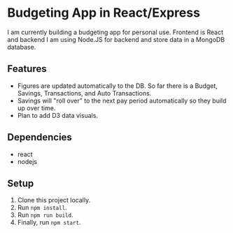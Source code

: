# Budgeting App in React/Express
I am currently building a budgeting app for personal use. 
Frontend is React and backend I am using Node.JS for backend and store data in a MongoDB database.


## Features
- Figures are updated automatically to the DB. So far there is a Budget, Savings, Transactions, and Auto Transactions.
- Savings will "roll over" to the next pay period automatically so they build up over time.
- Plan to add D3 data visuals.

## Dependencies
- react
- nodejs

## Setup
1. Clone this project locally.
2. Run `npm install`.
3. Run `npm run build`.
4. Finally, run `npm start`.
